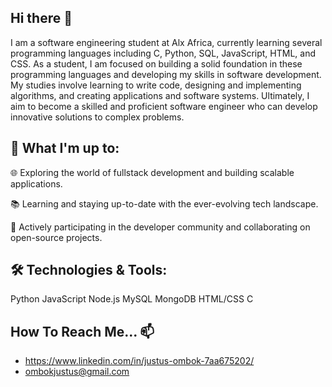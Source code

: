 ## Hi there 👋
I am a software engineering student at Alx Africa, currently learning several programming languages including C, Python, SQL, JavaScript, HTML, and CSS. As a student, I am focused on building a solid foundation in these programming languages and developing my skills in software development. My studies involve learning to write code, designing and implementing algorithms, and creating applications and software systems. Ultimately, I aim to become a skilled and proficient software engineer who can develop innovative solutions to complex problems.

## 🚀 What I'm up to:
🌐 Exploring the world of fullstack development and building scalable applications.

📚 Learning and staying up-to-date with the ever-evolving tech landscape.

🤝 Actively participating in the developer community and collaborating on open-source projects.

## 🛠️ Technologies & Tools:
Python JavaScript Node.js MySQL MongoDB HTML/CSS C

## How To Reach Me... 📫
- https://www.linkedin.com/in/justus-ombok-7aa675202/    
- ombokjustus@gmail.com
